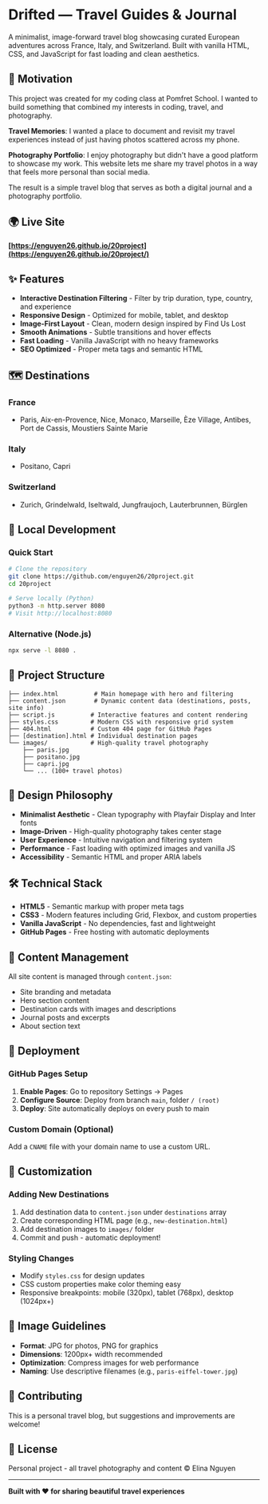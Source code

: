 # Drifted — Travel Guides & Journal

A minimalist, image-forward travel blog showcasing curated European adventures across France, Italy, and Switzerland. Built with vanilla HTML, CSS, and JavaScript for fast loading and clean aesthetics.

## 💭 Motivation

This project was created for my coding class at Pomfret School. I wanted to build something that combined my interests in coding, travel, and photography.

**Travel Memories**: I wanted a place to document and revisit my travel experiences instead of just having photos scattered across my phone.

**Photography Portfolio**: I enjoy photography but didn't have a good platform to showcase my work. This website lets me share my travel photos in a way that feels more personal than social media.

The result is a simple travel blog that serves as both a digital journal and a photography portfolio.

## 🌍 Live Site

**[https://enguyen26.github.io/20project](https://enguyen26.github.io/20project/)**

## ✨ Features

- **Interactive Destination Filtering** - Filter by trip duration, type, country, and experience
- **Responsive Design** - Optimized for mobile, tablet, and desktop
- **Image-First Layout** - Clean, modern design inspired by Find Us Lost
- **Smooth Animations** - Subtle transitions and hover effects
- **Fast Loading** - Vanilla JavaScript with no heavy frameworks
- **SEO Optimized** - Proper meta tags and semantic HTML

## 🗺️ Destinations

### France
- Paris, Aix-en-Provence, Nice, Monaco, Marseille, Èze Village, Antibes, Port de Cassis, Moustiers Sainte Marie

### Italy  
- Positano, Capri

### Switzerland
- Zurich, Grindelwald, Iseltwald, Jungfraujoch, Lauterbrunnen, Bürglen

## 🚀 Local Development

### Quick Start
```bash
# Clone the repository
git clone https://github.com/enguyen26/20project.git
cd 20project

# Serve locally (Python)
python3 -m http.server 8080
# Visit http://localhost:8080
```

### Alternative (Node.js)
```bash
npx serve -l 8080 .
```

## 📁 Project Structure

```
├── index.html          # Main homepage with hero and filtering
├── content.json        # Dynamic content data (destinations, posts, site info)
├── script.js          # Interactive features and content rendering
├── styles.css         # Modern CSS with responsive grid system
├── 404.html           # Custom 404 page for GitHub Pages
├── [destination].html # Individual destination pages
└── images/            # High-quality travel photography
    ├── paris.jpg
    ├── positano.jpg
    ├── capri.jpg
    └── ... (100+ travel photos)
```

## 🎨 Design Philosophy

- **Minimalist Aesthetic** - Clean typography with Playfair Display and Inter fonts
- **Image-Driven** - High-quality photography takes center stage
- **User Experience** - Intuitive navigation and filtering system
- **Performance** - Fast loading with optimized images and vanilla JS
- **Accessibility** - Semantic HTML and proper ARIA labels

## 🛠️ Technical Stack

- **HTML5** - Semantic markup with proper meta tags
- **CSS3** - Modern features including Grid, Flexbox, and custom properties
- **Vanilla JavaScript** - No dependencies, fast and lightweight
- **GitHub Pages** - Free hosting with automatic deployments

## 📝 Content Management

All site content is managed through `content.json`:
- Site branding and metadata
- Hero section content
- Destination cards with images and descriptions
- Journal posts and excerpts
- About section text

## 🚀 Deployment

### GitHub Pages Setup
1. **Enable Pages**: Go to repository Settings → Pages
2. **Configure Source**: Deploy from branch `main`, folder `/ (root)`
3. **Deploy**: Site automatically deploys on every push to main

### Custom Domain (Optional)
Add a `CNAME` file with your domain name to use a custom URL.

## 🔧 Customization

### Adding New Destinations
1. Add destination data to `content.json` under `destinations` array
2. Create corresponding HTML page (e.g., `new-destination.html`)
3. Add destination images to `images/` folder
4. Commit and push - automatic deployment!

### Styling Changes
- Modify `styles.css` for design updates
- CSS custom properties make color theming easy
- Responsive breakpoints: mobile (320px), tablet (768px), desktop (1024px+)

## 📸 Image Guidelines

- **Format**: JPG for photos, PNG for graphics
- **Dimensions**: 1200px+ width recommended
- **Optimization**: Compress images for web performance
- **Naming**: Use descriptive filenames (e.g., `paris-eiffel-tower.jpg`)

## 🤝 Contributing

This is a personal travel blog, but suggestions and improvements are welcome!

## 📄 License

Personal project - all travel photography and content © Elina Nguyen

---

**Built with ❤️ for sharing beautiful travel experiences**

